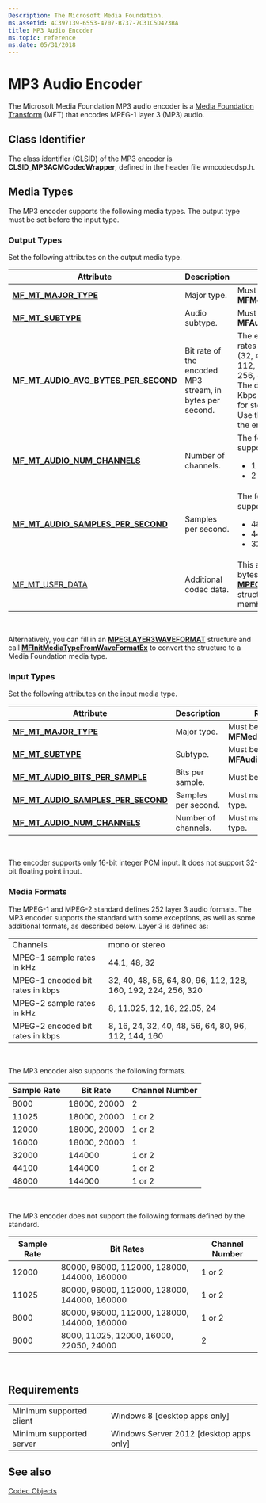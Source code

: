 ```yaml
---
Description: The Microsoft Media Foundation.
ms.assetid: 4C397139-6553-4707-B737-7C31C5D423BA
title: MP3 Audio Encoder
ms.topic: reference
ms.date: 05/31/2018
---
```


# MP3 Audio Encoder

The Microsoft Media Foundation MP3 audio encoder is a [Media Foundation Transform](media-foundation-transforms.md) (MFT) that encodes MPEG-1 layer 3 (MP3) audio.

## Class Identifier

The class identifier (CLSID) of the MP3 encoder is **CLSID\_MP3ACMCodecWrapper**, defined in the header file wmcodecdsp.h.

## Media Types

The MP3 encoder supports the following media types. The output type must be set before the input type.

### Output Types

Set the following attributes on the output media type.



<table>
<colgroup>
<col style="width: 33%" />
<col style="width: 33%" />
<col style="width: 33%" />
</colgroup>
<thead>
<tr class="header">
<th>Attribute</th>
<th>Description</th>
<th>Remarks</th>
</tr>
</thead>
<tbody>
<tr class="odd">
<td><a href="mf-mt-major-type-attribute.md"><strong>MF_MT_MAJOR_TYPE</strong></a></td>
<td>Major type.</td>
<td>Must be <strong>MFMediaType_Audio</strong>.</td>
</tr>
<tr class="even">
<td><a href="mf-mt-subtype-attribute.md"><strong>MF_MT_SUBTYPE</strong></a></td>
<td>Audio subtype.</td>
<td>Must be <strong>MFAudioFormat_MP3</strong>.</td>
</tr>
<tr class="odd">
<td><a href="mf-mt-audio-avg-bytes-per-second-attribute.md"><strong>MF_MT_AUDIO_AVG_BYTES_PER_SECOND</strong></a></td>
<td>Bit rate of the encoded MP3 stream, in bytes per second.</td>
<td>The encoder supports all bit rates defined by the standard (32, 40, 48, 56, 64, 80, 96, 112, 128, 160, 192, 224, 256, or 320 Kbps).<br/> The default bit rates are 128 Kbps for mono and 320 Kbps for stereo.<br/> Use this attribute to specify the encoded bit rate.<br/></td>
</tr>
<tr class="even">
<td><a href="mf-mt-audio-num-channels-attribute.md"><strong>MF_MT_AUDIO_NUM_CHANNELS</strong></a></td>
<td>Number of channels.</td>
<td>The following values are supported:
<ul>
<li>1 (mono)</li>
<li>2 (stereo)</li>
</ul></td>
</tr>
<tr class="odd">
<td><a href="mf-mt-audio-samples-per-second-attribute.md"><strong>MF_MT_AUDIO_SAMPLES_PER_SECOND</strong></a></td>
<td>Samples per second.</td>
<td>The following values are supported:
<ul>
<li>48000 (48 KHz)</li>
<li>44100 (44.1 KHz)</li>
<li>32000 (32 KHz)</li>
</ul></td>
</tr>
<tr class="even">
<td><a href="mf-mt-user-data-attribute.md">MF_MT_USER_DATA</a></td>
<td>Additional codec data.</td>
<td>This attribute contains the 12 bytes of the <a href="https://docs.microsoft.com/windows/desktop/api/mmreg/ns-mmreg-mpeglayer3waveformat"><strong>MPEGLAYER3WAVEFORMAT</strong></a> structure that follow the <strong>wfx</strong> member of that structure.</td>
</tr>
</tbody>
</table>



 

Alternatively, you can fill in an [**MPEGLAYER3WAVEFORMAT**](/windows/win32/api/mmreg/ns-mmreg-mpeglayer3waveformat) structure and call [**MFInitMediaTypeFromWaveFormatEx**](/windows/desktop/api/mfapi/nf-mfapi-mfinitmediatypefromwaveformatex) to convert the structure to a Media Foundation media type.

### Input Types

Set the following attributes on the input media type.



| Attribute                                                                               | Description         | Remarks                         |
|-----------------------------------------------------------------------------------------|---------------------|---------------------------------|
| [**MF\_MT\_MAJOR\_TYPE**](mf-mt-major-type-attribute.md)                               | Major type.         | Must be **MFMediaType\_Audio**. |
| [**MF\_MT\_SUBTYPE**](mf-mt-subtype-attribute.md)                                      | Subtype.            | Must be **MFAudioFormat\_PCM**. |
| [**MF\_MT\_AUDIO\_BITS\_PER\_SAMPLE**](mf-mt-audio-bits-per-sample-attribute.md)       | Bits per sample.    | Must be 16.                     |
| [**MF\_MT\_AUDIO\_SAMPLES\_PER\_SECOND**](mf-mt-audio-samples-per-second-attribute.md) | Samples per second. | Must match the output type.     |
| [**MF\_MT\_AUDIO\_NUM\_CHANNELS**](mf-mt-audio-num-channels-attribute.md)              | Number of channels. | Must match the output type.     |



 

The encoder supports only 16-bit integer PCM input. It does not support 32-bit floating point input.

### Media Formats

The MPEG-1 and MPEG-2 standard defines 252 layer 3 audio formats. The MP3 encoder supports the standard with some exceptions, as well as some additional formats, as described below. Layer 3 is defined as:



|                                  |                                                               |
|----------------------------------|---------------------------------------------------------------|
| Channels                         | mono or stereo                                                |
| MPEG-1 sample rates in kHz       | 44.1, 48, 32                                                  |
| MPEG-1 encoded bit rates in kbps | 32, 40, 48, 56, 64, 80, 96, 112, 128, 160, 192, 224, 256, 320 |
| MPEG-2 sample rates in kHz       | 8, 11.025, 12, 16, 22.05, 24                                  |
| MPEG-2 encoded bit rates in kbps | 8, 16, 24, 32, 40, 48, 56, 64, 80, 96, 112, 144, 160          |



 

The MP3 encoder also supports the following formats.



| Sample Rate | Bit Rate     | Channel Number |
|-------------|--------------|----------------|
| 8000        | 18000, 20000 | 2              |
| 11025       | 18000, 20000 | 1 or 2         |
| 12000       | 18000, 20000 | 1 or 2         |
| 16000       | 18000, 20000 | 1              |
| 32000       | 144000       | 1 or 2         |
| 44100       | 144000       | 1 or 2         |
| 48000       | 144000       | 1 or 2         |



 

The MP3 encoder does not support the following formats defined by the standard.



| Sample Rate | Bit Rates                                    | Channel Number |
|-------------|----------------------------------------------|----------------|
| 12000       | 80000, 96000, 112000, 128000, 144000, 160000 | 1 or 2         |
| 11025       | 80000, 96000, 112000, 128000, 144000, 160000 | 1 or 2         |
| 8000        | 80000, 96000, 112000, 128000, 144000, 160000 | 1 or 2         |
| 8000        | 8000, 11025, 12000, 16000, 22050, 24000      | 2              |



 

## Requirements



|                                     |                                                      |
|-------------------------------------|------------------------------------------------------|
| Minimum supported client<br/> | Windows 8 \[desktop apps only\]<br/>           |
| Minimum supported server<br/> | Windows Server 2012 \[desktop apps only\]<br/> |



## See also

<dl> <dt>

[Codec Objects](codecobjects.md)
</dt> </dl>

 

 